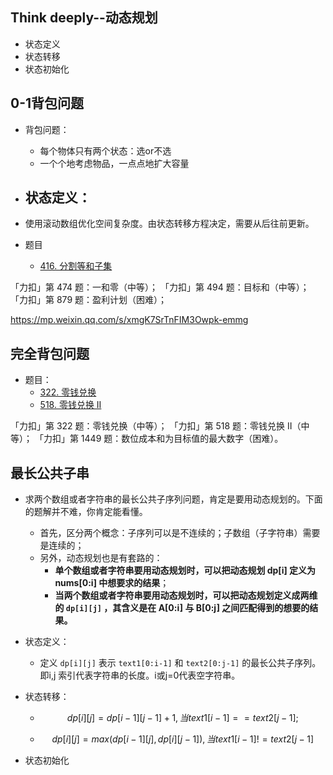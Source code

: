## Think deeply--动态规划

- 状态定义
- 状态转移
- 状态初始化



## 0-1背包问题

- 背包问题：
  - 每个物体只有两个状态：选or不选
  - 一个个地考虑物品，一点点地扩大容量
- 状态定义：
  - 

- 使用滚动数组优化空间复杂度。由状态转移方程决定，需要从后往前更新。
- 题目
  - [416. 分割等和子集](https://leetcode-cn.com/problems/partition-equal-subset-sum/)



「力扣」第 474 题：一和零（中等）；
「力扣」第 494 题：目标和（中等）；
「力扣」第 879 题：盈利计划（困难）；

https://mp.weixin.qq.com/s/xmgK7SrTnFIM3Owpk-emmg

## 完全背包问题

- 题目：
  - [322. 零钱兑换](https://leetcode-cn.com/problems/coin-change/)
  - [518. 零钱兑换 II](https://leetcode-cn.com/problems/coin-change-2/)

「力扣」第 322 题：零钱兑换（中等）；
「力扣」第 518 题：零钱兑换 II（中等）；
「力扣」第 1449 题：数位成本和为目标值的最大数字（困难）。



## 最长公共子串

- 求两个数组或者字符串的最长公共子序列问题，肯定是要用动态规划的。下面的题解并不难，你肯定能看懂。

  - 首先，区分两个概念：子序列可以是不连续的；子数组（子字符串）需要是连续的；
  - 另外，动态规划也是有套路的：
    - **单个数组或者字符串要用动态规划时，可以把动态规划 dp[i] 定义为 nums[0:i] 中想要求的结果**；
    - **当两个数组或者字符串要用动态规划时，可以把动态规划定义成两维的 `dp[i][j]` ，其含义是在 A[0:i] 与 B[0:j] 之间匹配得到的想要的结果。**

- 状态定义：

  - 定义 `dp[i][j]` 表示 `text1[0:i-1]` 和 `text2[0:j-1]` 的最长公共子序列。即i,j 索引代表字符串的长度。i或j=0代表空字符串。

- 状态转移：

  - $$
    dp[i][j]=dp[i−1][j−1]+1, 当 text1[i - 1] == text2[j - 1];
    $$

  - $$
    dp[i][j] = max(dp[i - 1][j], dp[i][j - 1]), 当 text1[i - 1] != text2[j - 1]
    $$

- 状态初始化
